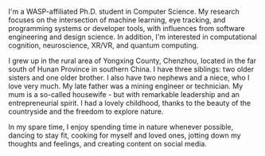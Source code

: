 I'm a WASP-affiliated Ph.D. student in Computer Science. My research focuses on the intersection of machine learning, eye tracking, and programming systems or developer tools, with influences from software engineering and design science. In addition, I'm interested in computational cognition, neuroscience, XR/VR, and quantum computing.

I grew up in the rural area of Yongxing County, Chenzhou, located in the far south of Hunan Province in southern China. I have three siblings: two older sisters and one older brother. I also have two nephews and a niece, who I love very much. My late father was a mining engineer or technician. My mum is a so-called housewife - but with remarkable leadership and an entrepreneurial spirit. I had a lovely childhood, thanks to the beauty of the countryside and the freedom to explore nature.

In my spare time, I enjoy spending time in nature whenever possible, dancing to stay fit, cooking for myself and loved ones, jotting down my thoughts and feelings, and creating content on social media.
